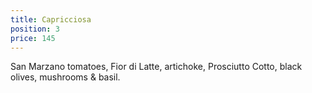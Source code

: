 ```yaml
---
title: Capricciosa
position: 3
price: 145
---
```


San Marzano tomatoes, Fior di Latte, artichoke, Prosciutto Cotto, black olives, mushrooms & basil.
